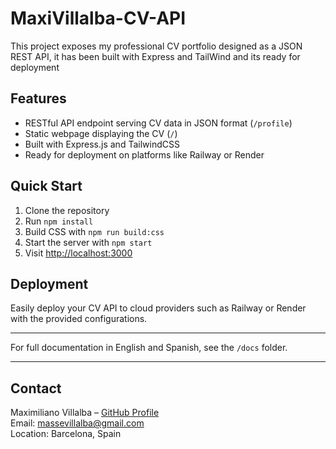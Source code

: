 # MaxiVillalba-CV-API
This project exposes my professional CV portfolio designed as a JSON REST API, it has been built with Express and TailWind and its ready for deployment

## Features

- RESTful API endpoint serving CV data in JSON format (`/profile`)
- Static webpage displaying the CV (`/`)
- Built with Express.js and TailwindCSS
- Ready for deployment on platforms like Railway or Render

## Quick Start

1. Clone the repository  
2. Run `npm install`  
3. Build CSS with `npm run build:css`  
4. Start the server with `npm start`  
5. Visit [http://localhost:3000](http://localhost:3000)

## Deployment

Easily deploy your CV API to cloud providers such as Railway or Render with the provided configurations.

---

For full documentation in English and Spanish, see the `/docs` folder.

---

## Contact

Maximiliano Villalba – [GitHub Profile](https://github.com/MaxiVillalb)  
Email: massevillalba@gmail.com  
Location: Barcelona, Spain
